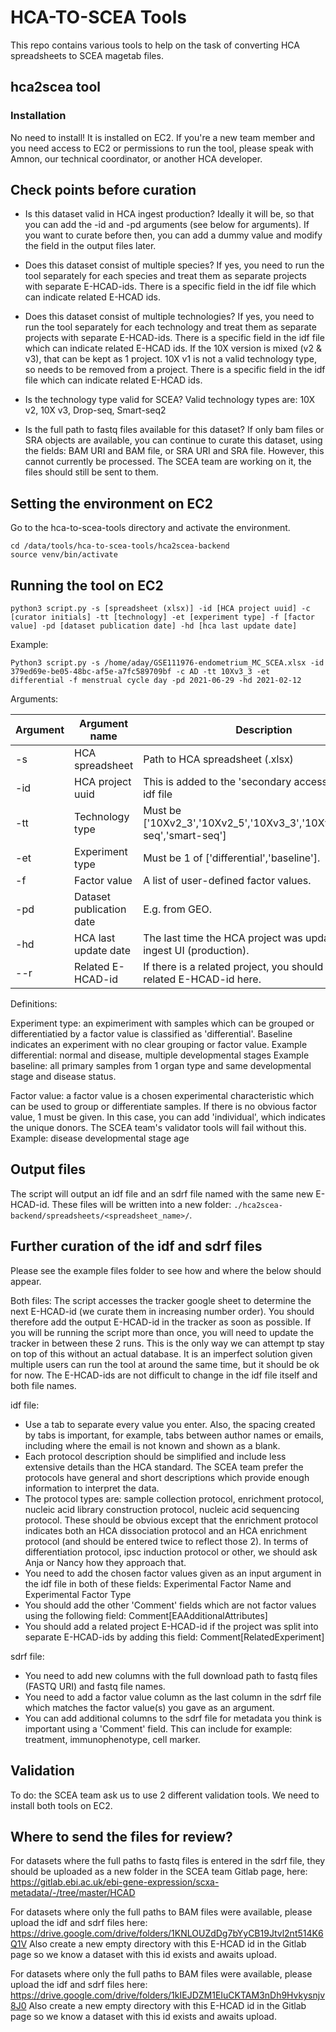 # HCA-TO-SCEA Tools

This repo contains various tools to help on the task of converting HCA spreadsheets to SCEA magetab files.

## hca2scea tool

### Installation

No need to install! It is installed on EC2. If you're a new team member and you need access to EC2 or permissions to run the tool, please speak with Amnon, our technical coordinator, or another HCA developer.

## Check points before curation

- Is this dataset valid in HCA ingest production? Ideally it will be, so that you can add the -id and -pd arguments (see below for arguments). If you want to curate before then, you can add a dummy value and modify the field in the output files later.

- Does this dataset consist of multiple species? If yes, you need to run the tool separately for each species and treat them as separate projects with separate E-HCAD-ids. There is a specific field in the idf file which can indicate related E-HCAD ids.

- Does this dataset consist of multiple technologies? If yes, you need to run the tool separately for each technology and treat them as separate projects with separate E-HCAD-ids. There is a specific field in the idf file which can indicate related E-HCAD ids. If the 10X version is mixed (v2 & v3), that can be kept as 1 project. 10X v1 is not a valid technology type, so needs to be removed from a project. There is a specific field in the idf file which can indicate related E-HCAD ids.

- Is the technology type valid for SCEA? Valid technology types are: 10X v2, 10X v3, Drop-seq, Smart-seq2

- Is the full path to fastq files available for this dataset? If only bam files or SRA objects are available, you can continue to curate this dataset, using the fields: BAM URI and BAM file, or SRA URI and SRA file. However, this cannot currently be processed. The SCEA team are working on it, the files should still be sent to them.

## Setting the environment on EC2

Go to the hca-to-scea-tools directory and activate the environment.
```
cd /data/tools/hca-to-scea-tools/hca2scea-backend
source venv/bin/activate
```

## Running the tool on EC2

```
python3 script.py -s [spreadsheet (xlsx)] -id [HCA project uuid] -c [curator initials] -tt [technology] -et [experiment type] -f [factor value] -pd [dataset publication date] -hd [hca last update date]
```
Example:
```
Python3 script.py -s /home/aday/GSE111976-endometrium_MC_SCEA.xlsx -id 379ed69e-be05-48bc-af5e-a7fc589709bf -c AD -tt 10Xv3_3 -et differential -f menstrual cycle day -pd 2021-06-29 -hd 2021-02-12
```

Arguments:

| Argument                                  | Argument name            | Description                                                               | Required?    |
|-------------------------------------------|--------------------------|---------------------------------------------------------------------------|--------------|
|-s                                         | HCA spreadsheet          | Path to HCA spreadsheet (.xlsx)                                           | yes          |
|-id                                        | HCA project uuid         | This is added to the 'secondary accessions' field in idf file             | yes          | |-c                                         | Curator initials         | HCA Curator initials.                                                     | yes          |
|-tt                                        | Technology type          | Must be ['10Xv2_3','10Xv2_5','10Xv3_3','10Xv3_5','drop-seq','smart-seq']  | yes          |
|-et                                        | Experiment type          | Must be 1 of ['differential','baseline'].                                 | yes          |
|-f                                         | Factor value             | A list of user-defined factor values.                                     | yes          |
|-pd                                        | Dataset publication date | E.g. from GEO.                                                            | yes          |
|-hd                                        | HCA last update date     | The last time the HCA project was updated in ingest  UI (production).     | yes          |
|--r                                        | Related E-HCAD-id        | If there is a related project, you should tner the related E-HCAD-id here.| no           |             
Definitions:

Experiment type: an expimeriment with samples which can be grouped or differentiatied by a factor value is classified as 'differential'. Baseline indicates an experiment with no clear grouping or factor value.
Example differential: normal and disease, multiple developmental stages
Example baseline: all primary samples from 1 organ type and same developmental stage and disease status.

Factor value: a factor value is a chosen experimental characteristic which can be used to group or differentiate samples. If there is no obvious factor value, 1 must be given. In this case, you can add 'individual', which indicates the unique donors. The SCEA team's validator tools will fail without this.
Example: disease developmental stage age

## Output files

The script will output an idf file and an sdrf file named with the same new E-HCAD-id. These files will be written into a new folder: `./hca2scea-backend/spreadsheets/<spreadsheet_name>/`.

## Further curation of the idf and sdrf files

Please see the example files folder to see how and where the below should appear.

Both files: The script accesses the tracker google sheet to determine the next E-HCAD-id (we curate them in increasing number order). You should therefore add the output E-HCAD-id in the tracker as soon as possible. If you will be running the script more than once, you will need to update the tracker in between these 2 runs. This is the only way we can attempt tp stay on top of this without an actual database. It is an imperfect solution given multiple users can run the tool at around the same time, but it should be ok for now. The E-HCAD-ids are not difficult to change in the idf file itself and both file names.

idf file:
- Use a tab to separate every value you enter. Also, the spacing created by tabs is important, for example, tabs between author names or emails, including where the email is not known and shown as a blank.
- Each protocol description should be simplified and include less extensive details than the HCA standard. The SCEA team prefer the protocols have general and short descriptions which provide enough information to interpret the data.
- The protocol types are: sample collection protocol, enrichment protocol, nucleic acid library construction protocol, nucleic acid sequencing protocol. These should be obvious except that the enrichment protocol indicates both an HCA dissociation protocol and an HCA enrichment protocol (and should be entered twice to reflect those 2). In terms of differentiation protocol, ipsc induction protocol or other, we should ask Anja or Nancy how they approach that.
- You need to add the chosen factor values given as an input argument in the idf file in both of these fields: Experimental Factor Name and Experimental Factor Type
- You should add the other 'Comment' fields which are not factor values using the following field: Comment[EAAdditionalAttributes]
- You should add a related project E-HCAD-id if the project was split into separate E-HCAD-ids by adding this field: Comment[RelatedExperiment]

sdrf file:
- You need to add new columns with the full download path to fastq files (FASTQ URI) and fastq file names.  
- You need to add a factor value column as the last column in the sdrf file which matches the factor value(s) you gave as an argument.
- You can add additional columns to the sdrf file for metadata you think is important using a 'Comment' field. This can include for example: treatment, immunophenotype, cell marker.

## Validation

To do: the SCEA team ask us to use 2 different validation tools. We need to install both tools on EC2.

## Where to send the files for review?

For datasets where the full paths to fastq files is entered in the sdrf file, they should be uploaded as a new folder in the SCEA team Gitlab page, here:
https://gitlab.ebi.ac.uk/ebi-gene-expression/scxa-metadata/-/tree/master/HCAD

For datasets where only the full paths to BAM files were available, please upload the idf and sdrf files here: https://drive.google.com/drive/folders/1KNLOUZdDg7bYyCB19Jtvl2nt514K6Q1V Also create a new empty directory with this E-HCAD id in the Gitlab page so we know a dataset with this id exists and awaits upload.

For datasets where only the full paths to BAM files were available, please upload the idf and sdrf files here: https://drive.google.com/drive/folders/1kIEJDZM1EIuCKTAM3nDh9Hvkysnjv8J0 Also create a new empty directory with this E-HCAD id in the Gitlab page so we know a dataset with this id exists and awaits upload.



